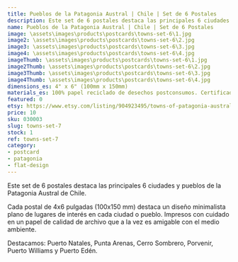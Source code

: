 ```yaml
---
title: Pueblos de la Patagonia Austral | Chile | Set de 6 Postales
description: Este set de 6 postales destaca las principales 6 ciudades y pueblos de la Patagonia Austral de Chile. Impresos con cuidado en un papel de calidad de archivo que a la vez es amigable con el medio ambiente.
name: Pueblos de la Patagonia Austral | Chile | Set de 6 Postales
image: \assets\images\products\postcards\towns-set-6\1.jpg
image2: \assets\images\products\postcards\towns-set-6\2.jpg
image3: \assets\images\products\postcards\towns-set-6\3.jpg
image4: \assets\images\products\postcards\towns-set-6\4.jpg
imageThumb: \assets\images\products\postcards\towns-set-6\1.jpg
image2Thumb: \assets\images\products\postcards\towns-set-6\2.jpg
image3Thumb: \assets\images\products\postcards\towns-set-6\3.jpg
image4Thumb: \assets\images\products\postcards\towns-set-6\4.jpg
dimensions_es: 4" x 6" (100mm x 150mm)
materials_es: 100% papel reciclado de desechos postconsumos. Certificado FSC.
featured: 0
etsy: https://www.etsy.com/listing/904923495/towns-of-patagonia-austral-chile-set-of
price: 10
sku: 030003
slug: towns-set-7
stock: 1
ref: towns-set-7
category:
- postcard
- patagonia
- flat-design
---
```

Este set de 6 postales destaca las principales 6 ciudades y pueblos de la Patagonia Austral de Chile.

Cada postal de 4x6 pulgadas (100x150 mm) destaca un diseño minimalista plano de lugares de interés en cada ciudad o pueblo. Impresos con cuidado en un papel de calidad de archivo que a la vez es amigable con el medio ambiente.

Destacamos: Puerto Natales, Punta Arenas, Cerro Sombrero, Porvenir, Puerto Williams y Puerto Edén.
